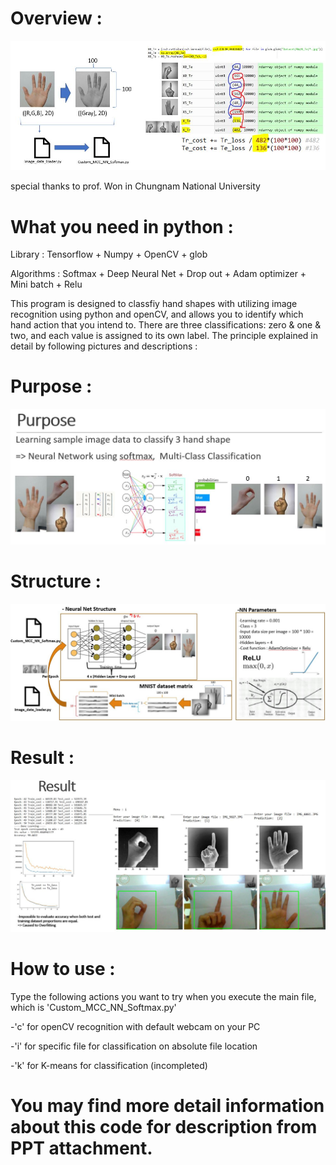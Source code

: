 # Overview :
![alt text](https://github.com/Kvasir8/Hand-recognition-for-Multi-class-classification-using-neural-network-with-softmax-function/blob/master/Overview.JPG)

special thanks to prof. Won in Chungnam National University

# What you need in python : 
Library : Tensorflow + Numpy + OpenCV + glob 

Algorithms : Softmax + Deep Neural Net + Drop out + Adam optimizer + Mini batch + Relu

This program is designed to classfiy hand shapes with utilizing image recognition using python and openCV, and allows you to identify which hand action that you intend to. There are three classifications: zero & one & two, and each value is assigned to its own label. The principle explained in detail by following pictures and descriptions :

# Purpose :
![alt text](https://github.com/Kvasir8/Hand-recognition-for-Multi-class-classification-using-neural-network-with-softmax-function/blob/master/Purpose.JPG)

# Structure :
![alt text](https://github.com/Kvasir8/Hand-recognition-for-Multi-class-classification-using-neural-network-with-softmax-function/blob/master/Structure.JPG)

# Result :
![alt text](https://github.com/Kvasir8/Hand-recognition-for-Multi-class-classification-using-neural-network-with-softmax-function/blob/master/Result.JPG)


# How to use : 
Type the following actions you want to try when you execute the main file, which is 'Custom_MCC_NN_Softmax.py'

-'c' for openCV recognition with default webcam on your PC

-'i' for specific file for classification on absolute file location

-'k' for K-means for classification (incompleted)

# You may find more detail information about this code for description from PPT attachment.
